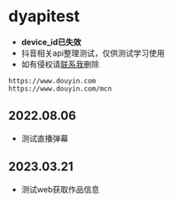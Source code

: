 # dyapitest
- **device_id已失效**
- 抖音相关api整理测试，仅供测试学习使用
- 如有侵权请[联系我](https://www.app966.cn)删除
```
https://www.douyin.com
https://www.douyin.com/mcn
```

## 2022.08.06
- 测试直播弹幕
## 2023.03.21
- 测试web获取作品信息
